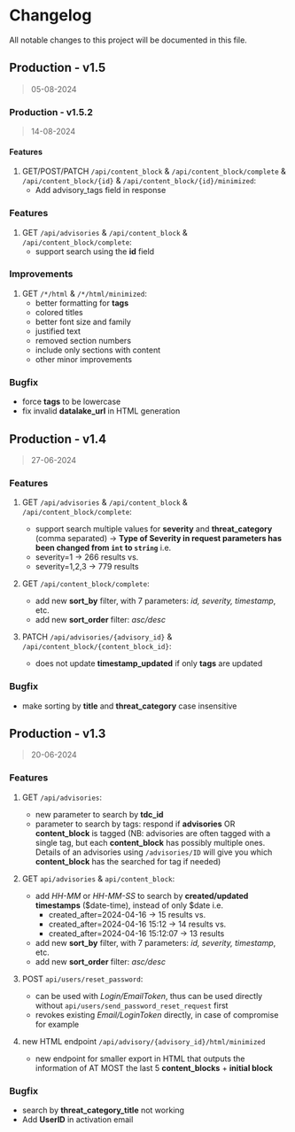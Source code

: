# Changelog

All notable changes to this project will be documented in this file.

## Production - v1.5
> 05-08-2024

### Production - v1.5.2
> 14-08-2024

#### Features

1. GET/POST/PATCH `/api/content_block` & `/api/content_block/complete` & `/api/content_block/{id}` & `/api/content_block/{id}/minimized`:
    - Add advisory_tags field in response 

### Features

1. GET `/api/advisories` & `/api/content_block` & `/api/content_block/complete`:
    - support search using the **id** field 

### Improvements

1. GET `/*/html` & `/*/html/minimized`:
    - better formatting for **tags**
    - colored titles
    - better font size and family
    - justified text
    - removed section numbers
    - include only sections with content
    - other minor improvements

### Bugfix
- force **tags** to be lowercase
- fix invalid **datalake_url** in HTML generation


## Production - v1.4
> 27-06-2024

### Features

1. GET `/api/advisories` & `/api/content_block` & `/api/content_block/complete`:
    - support search multiple values for **severity** and **threat_category** (comma separated) -> **Type of Severity in request parameters has been changed from `int` to `string`**
    i.e.
    - severity=1 -> 266 results
    vs.
    - severity=1,2,3 -> 779 results

2. GET `/api/content_block/complete`:
    - add new **sort_by** filter, with 7 parameters: *id, severity, timestamp*, etc.
    - add new **sort_order** filter: *asc/desc*

3. PATCH `/api/advisories/{advisory_id}` & `/api/content_block/{content_block_id}`:
    - does not update **timestamp_updated** if only **tags** are updated

### Bugfix
- make sorting by **title** and **threat_category** case insensitive


## Production - v1.3
> 20-06-2024
    
### Features

1. GET `/api/advisories`:
    - new parameter to search by **tdc_id** 
    - parameter to search by tags: respond if **advisories** OR **content_block** is tagged (NB: advisories are often tagged with a single tag, but each **content_block** has possibly multiple ones. Details of an advisories using `/advisories/ID` will give you which **content_block** has the searched for tag if needed)

2. GET `api/advisories` & `api/content_block`:
    - add *HH-MM* or *HH-MM-SS* to search by **created/updated timestamps** ($date-time), instead of only $date
        i.e.
        - created_after=2024-04-16 -> 15 results
        vs. 
        - created_after=2024-04-16 15:12 -> 14 results
        vs. 
        - created_after=2024-04-16 15:12:07 -> 13 results
    - add new **sort_by** filter, with 7 parameters: *id, severity, timestamp*, etc.
    - add new **sort_order** filter: *asc/desc*

3. POST `api/users/reset_password`:
    - can be used with *Login/EmailToken*, thus can be used directly without `api/users/send_password_reset_request` first
    - revokes existing *Email/LoginToken* directly, in case of compromise for example

4. new HTML endpoint `/api/advisory/{​​​​​​​advisory_id}​​​​​​​/html/minimized`
    - new endpoint for smaller export in HTML that outputs the information of AT MOST the last 5 **content_blocks** + **initial block**


### Bugfix

- search by **threat_category_title** not working
- Add **UserID** in activation email